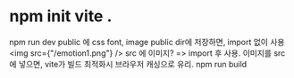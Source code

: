 # npm init vite .
npm run dev
public 에 css font, image
public dir에 저장하면, import 없이 사용
      <img src={"/emotion1.png"} />
src 에 이미지? => import 후 사용.
이미지를 src 에 넣으면, vite가 빌드 최적화시 브라우저 캐싱으로 유리.
npm run build